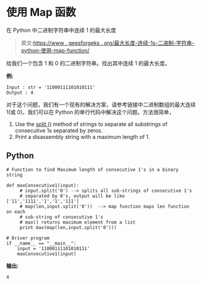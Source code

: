 # 使用 Map 函数

在 Python 中二进制字符串中连续 1 的最大长度

> 原文:[https://www . geesforgeks . org/最大长度-连续-1s-二进制-字符串-python-使用-map-function/](https://www.geeksforgeeks.org/maximum-length-consecutive-1s-binary-string-python-using-map-function/)

给我们一个包含 1 和 0 的二进制字符串。找出其中连续 1 的最大长度。

**例:**

```
Input : str = '11000111101010111'
Output : 4
```

对于这个问题，我们有一个现有的解决方案，请参考链接中二进制数组的最大连续 1(或 0)。我们可以在 Python 的单行代码中解决这个问题。方法很简单，

1.  Use the [split ()](https://www.geeksforgeeks.org/how-to-split-a-string-in-cc-python-and-java/) method of strings to separate all substrings of consecutive 1s separated by zeros.
2.  Print a disassembly string with a maximum length of 1.

## Python

```
# Function to find Maximum length of consecutive 1's in a binary string

def maxConsecutive1(input):
     # input.split('0') --> splits all sub-strings of consecutive 1's
     # separated by 0's, output will be like ['11','1111','1','1','111']
     # map(len,input.split('0'))  --> map function maps len function on each
     # sub-string of consecutive 1's
     # max() returns maximum element from a list
     print max(map(len,input.split('0')))

# Driver program
if __name__ == "__main__":
    input = '11000111101010111'
    maxConsecutive1(input)
```

**输出:**

```
4
```
